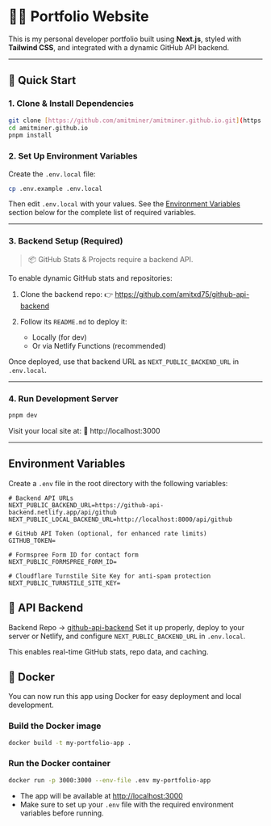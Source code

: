 # 🧑‍💻 Portfolio Website

This is my personal developer portfolio built using **Next.js**, styled with **Tailwind CSS**, and integrated with a dynamic GitHub API backend.

---

## 🚀 Quick Start

### 1. Clone & Install Dependencies

```bash
git clone [https://github.com/amitminer/amitminer.github.io.git](https://github.com/amitminer/amitminer.github.io.git)
cd amitminer.github.io
pnpm install
```

### 2. Set Up Environment Variables

Create the `.env.local` file:

```bash
cp .env.example .env.local
```

Then edit `.env.local` with your values. See the [Environment Variables](#environment-variables) section below for the complete list of required variables.

-----

### 3. Backend Setup (Required)

> 📦 GitHub Stats & Projects require a backend API.

To enable dynamic GitHub stats and repositories:

1.  Clone the backend repo:
    👉 https://github.com/amitxd75/github-api-backend

2.  Follow its `README.md` to deploy it:

      * Locally (for dev)
      * Or via Netlify Functions (recommended)

Once deployed, use that backend URL as `NEXT_PUBLIC_BACKEND_URL` in `.env.local`.

-----

### 4. Run Development Server

```bash
pnpm dev
```

Visit your local site at:
📍 http://localhost:3000

-----

## Environment Variables

Create a `.env` file in the root directory with the following variables:

```env
# Backend API URLs
NEXT_PUBLIC_BACKEND_URL=https://github-api-backend.netlify.app/api/github
NEXT_PUBLIC_LOCAL_BACKEND_URL=http://localhost:8000/api/github

# GitHub API Token (optional, for enhanced rate limits)
GITHUB_TOKEN=

# Formspree Form ID for contact form
NEXT_PUBLIC_FORMSPREE_FORM_ID=

# Cloudflare Turnstile Site Key for anti-spam protection
NEXT_PUBLIC_TURNSTILE_SITE_KEY=
```

## 📡 API Backend

Backend Repo → [github-api-backend](https://github.com/amitxd75/github-api-backend)
Set it up properly, deploy to your server or Netlify, and configure `NEXT_PUBLIC_BACKEND_URL` in `.env.local`.

This enables real-time GitHub stats, repo data, and caching.

## 🚀 Docker

You can now run this app using Docker for easy deployment and local development.

### Build the Docker image
```sh
docker build -t my-portfolio-app .
```

### Run the Docker container
```sh
docker run -p 3000:3000 --env-file .env my-portfolio-app
```

- The app will be available at [http://localhost:3000](http://localhost:3000)
- Make sure to set up your `.env` file with the required environment variables before running.
